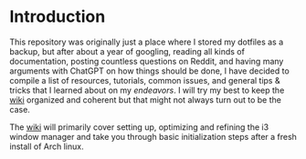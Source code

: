 # Introduction
This repository was originally just a place where I stored my dotfiles as a backup, but after about a year of googling, reading all kinds of documentation, posting countless questions on Reddit, and having many arguments with ChatGPT on how things should be done, I have decided to compile a list of resources, tutorials, common issues, and general tips & tricks that I learned about on my _endeavors_. I will try my best to keep the [wiki](https://github.com/unt3rhofer/Dotfiles/wiki) organized and coherent but that might not always turn out to be the case.

The [wiki](https://github.com/unt3rhofer/Dotfiles/wiki) will primarily cover setting up, optimizing and refining the i3 window manager and take you through basic initialization steps after a fresh install of Arch linux.
